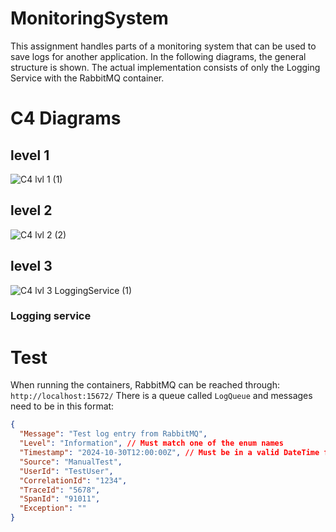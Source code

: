 # MonitoringSystem
This assignment handles parts of a monitoring system that can be used to save logs for another application. 
In the following diagrams, the general structure is shown. 
The actual implementation consists of only the Logging Service with the RabbitMQ container. 

# C4 Diagrams
## level 1
![C4 lvl 1 (1)](https://github.com/user-attachments/assets/466e8775-691d-422a-a8ae-270a72ab9ab6)

## level 2
![C4 lvl 2 (2)](https://github.com/user-attachments/assets/6148a96c-f193-47cc-9618-05d4b8e48bbc)

## level 3
![C4 lvl 3 LoggingService (1)](https://github.com/user-attachments/assets/595c7560-4244-42e7-9118-ef04c8f6adde)

### Logging service

# Test
When running the containers, RabbitMQ can be reached through: `http://localhost:15672/`
There is a queue called `LogQueue` and messages need to be in this format: 
```json
{
  "Message": "Test log entry from RabbitMQ",
  "Level": "Information", // Must match one of the enum names
  "Timestamp": "2024-10-30T12:00:00Z", // Must be in a valid DateTime format
  "Source": "ManualTest",
  "UserId": "TestUser",
  "CorrelationId": "1234",
  "TraceId": "5678",
  "SpanId": "91011",
  "Exception": ""
}
```
